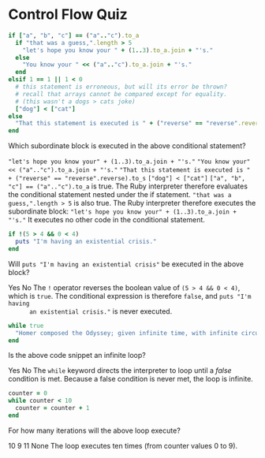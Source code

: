 # Control Flow Quiz

```ruby
if ["a", "b", "c"] == ("a".."c").to_a
  if "that was a guess,".length > 5
    "let's hope you know your " + (1..3).to_a.join + "'s."
  else
    "You know your " << ("a".."c").to_a.join + "'s."
  end
elsif 1 == 1 || 1 < 0
  # this statement is erroneous, but will its error be thrown?
  # recall that arrays cannot be compared except for equality.
  # (this wasn't a dogs > cats joke)
  ["dog"] < ["cat"]
else
  "That this statement is executed is " + ("reverse" == "reverse".reverse).to_s
end
```

<quiz>
  <question>
      <p>Which subordinate block is executed in the above conditional statement?</p>
      <answer correct><code>"let's hope you know your" + (1..3).to_a.join + "'s."</code></answer>
      <answer><code>"You know your" << ("a".."c").to_a.join + "'s."</code></answer>
      <answer><code>"That this statement is executed is " + ("reverse" == "reverse".reverse).to_s</code></answer>
      <answer><code>["dog"] < ["cat"]</code></answer>
      <explanation><code>["a", "b", "c"] == ("a".."c").to_a</code> is true. The Ruby interpreter therefore
      evaluates the conditional statement nested under the if statement. <code>"that was a guess,".length > 5</code> is also true. The Ruby interpreter therefore executes the subordinate
      block: <code>"let's hope you know your" + (1..3).to_a.join + "'s."</code> It
      executes no other code in the conditional statement.</explanation>
  </question>
</quiz>


```ruby
if !(5 > 4 && 0 < 4)
  puts "I'm having an existential crisis."
end
```

<quiz>
  <question>
      <p>Will <code>puts "I'm having an existential crisis"</code> be executed in the above block?</p>
      <answer>Yes</answer>
      <answer correct>No</answer>
      <explanation>The <code>!</code> operator reverses the boolean value of <code>(5 > 4 && 0 < 4)</code>, which is <code>true</code>. The conditional expression is therefore <code>false</code>, and <code>puts "I'm having
      an existential crisis."</code> is never executed.</explanation>
  </question>
</quiz>


```ruby
while true
  "Homer composed the Odyssey; given infinite time, with infinite circumstances and changes, it is impossible that the Odyssey should not be composed at least once."
end
```

<quiz>
  <question>
      <p>Is the above code snippet an infinite loop?</p>
      <answer correct>Yes</answer>
      <answer>No</answer>
      <explanation>The <code>while</code> keyword directs the interpreter to loop until a <em>false</em> condition is met. Because a false condition is never met, the loop is infinite.</explanation>
  </question>
</quiz>

```ruby
counter = 0
while counter < 10
  counter = counter + 1
end
```

<quiz>
  <question>
      <p>For how many iterations will the above loop execute?</p>
      <answer correct>10</answer>
      <answer>9</answer>
      <answer>11</answer>
      <answer>None</answer>
      <explanation>The loop executes ten times (from counter values 0 to 9).</explanation>
  </question>
</quiz>
